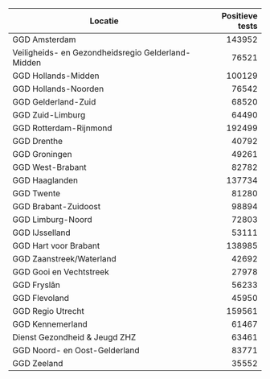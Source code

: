 | Locatie | Positieve tests |
|---------|----------------:|
| GGD Amsterdam                            | 143952 |
| Veiligheids- en Gezondheidsregio Gelderland-Midden | 76521 |
| GGD Hollands-Midden                      | 100129 |
| GGD Hollands-Noorden                     | 76542 |
| GGD Gelderland-Zuid                      | 68520 |
| GGD Zuid-Limburg                         | 64490 |
| GGD Rotterdam-Rijnmond                   | 192499 |
| GGD Drenthe                              | 40792 |
| GGD Groningen                            | 49261 |
| GGD West-Brabant                         | 82782 |
| GGD Haaglanden                           | 137734 |
| GGD Twente                               | 81280 |
| GGD Brabant-Zuidoost                     | 98894 |
| GGD Limburg-Noord                        | 72803 |
| GGD IJsselland                           | 53111 |
| GGD Hart voor Brabant                    | 138985 |
| GGD Zaanstreek/Waterland                 | 42692 |
| GGD Gooi en Vechtstreek                  | 27978 |
| GGD Fryslân                              | 56233 |
| GGD Flevoland                            | 45950 |
| GGD Regio Utrecht                        | 159561 |
| GGD Kennemerland                         | 61467 |
| Dienst Gezondheid & Jeugd ZHZ            | 63461 |
| GGD Noord- en Oost-Gelderland            | 83771 |
| GGD Zeeland                              | 35552 |
